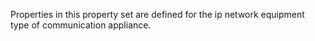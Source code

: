 Properties in this property set are defined for the ip network equipment type of communication appliance.
